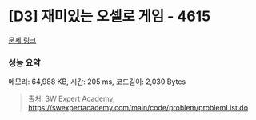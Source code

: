 # [D3] 재미있는 오셀로 게임 - 4615

[문제 링크](https://swexpertacademy.com/main/code/problem/problemDetail.do?contestProbId=AWQmA4uK8ygDFAXj) 

### 성능 요약

메모리: 64,988 KB, 시간: 205 ms, 코드길이: 2,030 Bytes



> 출처: SW Expert Academy, https://swexpertacademy.com/main/code/problem/problemList.do

